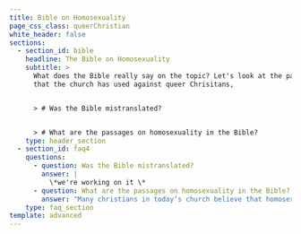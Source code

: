 ```yaml
---
title: Bible on Homosexuality
page_css_class: queerChristian
white_header: false
sections:
  - section_id: bible
    headline: The Bible on Homosexuality
    subtitle: >
      What does the Bible really say on the topic? Let's look at the passages
      that the church has used against queer Chrisitans,


      > # Was the Bible mistranslated?


      > # What are the passages on homosexuality in the Bible?
    type: header_section
  - section_id: faq4
    questions:
      - question: Was the Bible mistranslated?
        answer: |
          \*we're working on it \* 
      - question: What are the passages on homosexuality in the Bible?
        answer: "Many christians in today’s church believe that homosexuality and marriage equality is a sin. They believe marriage and relationships are meant to be between one man and one woman. There are six core passages that are referenced when discussing LGBTQ+ rights and marriage equality; three in the old testament, and three in the new. The truth is the verses referenced are not discussing healthy homosexual relationships between two adult loving individuals. Let’s take a closer look at the verses listed.\n\n# Genesis 19\n\n\\*TRIGGER WARNING: Mention of sexual assault\\*\n\nThe story of Sodom and Gamora. The story describes two angels appearing as men arriving in the city of Sodom and being hidden in the house of Lot. A group of men from the city arrive at Lot’s house and threaten to rape the two men. The only same sex behavior described here is gang rape, not a homosexual relationship. This is not God honoring nor does it condemn homosexual relationships. This is later confirmed in Ezekiel 16:49.\n\n> “Now this was the sin of your sister Sodom: She and her daughters were arrogant, overfed and unconcerned; they did not help the poor and needy.”\n\nThere is no reference here to homosexual relationships. This verse discusses the laziness and apathy of those living in Sodom. They did not love their neighbor or pursue God.\_\n\n# Leviticus 18:22 & 20:13\n\n> “You shall not lie with a male as with a woman; it is an abomination.”\n\n> \"If a man lies with a male as with a woman, both of them have committed an abomination; they shall surely be put to death; their blood is upon them.”\n\nThese verses are listed in the levitical laws in which many other things were listed as abominations. Some of these things include having sex while on your period, eating shelfish, charging interest on loans, and many other things we don’t consider sin today. The laws in Leviticus were fulfilled by Jesus Christ which makes us free from the old law. There are a few other theories about this verse, as it isn't as straightforward as many may think. Some say the original verse was talking about sexual exploitation, rape, and pedophillia. If you are interested in learning more about this theory, click \\[HERE IS LINK REF].\n\n# Romans 1:26-27\n\n> “Because of this, God gave them over to shameful lusts. Even their women exchanged natural sexual relations for unnatural ones. In the same way the men also abandoned natural relations with women and were inflamed with lust for one another. Men committed shameful acts with other men, and received in themselves the due penalty for their error”\n\nThis verse describes lustful acts. This verse is clearly not in the context of a loving faithful relationship. There is no mention of love or commitment, only a lustful and selfish desire. Context is also very important to mention in this verse. The exact word “unnatural” in this verse is later used to describe men’s hair being long as unnatural culturally. It is agreed by many scholars that it is referring to the cultural norms of the time. The word is later used to describe Jesus’s actions in an earlier passage. In the days Paul wrote this, homosexual acts were often between masters and slaves in an abuse of power. Oftentimes the men committing these acts were married to women and lusting after others, abusing their power to satisfy their own desire. This verse does not make mention of a faithful God-honoring relationship.\n\n# 1 Corinthians 6:9 1 Timothy 1:9-10\n\n> “Or do you not know that the unrighteous will not inherit the kingdom of God? Do not be deceived: neither the sexually immoral, nor idolaters, nor adulterers, nor men who practice homosexuality,”\n>\n> “We also know that the law is made not for the righteous but for lawbreakers and rebels, the ungodly and sinful, the unholy and irreligious, for those who kill their fathers or mothers, for murderers, for the sexually immoral, for those practicing homosexuality, for slave traders and liars and perjurers—and for whatever else is contrary to the sound doctrine”\n\nThe word in these verses that was translated to the word homosexuality was the word “Arsenokoitai,” a word with a somewhat ambiguous translation. The word has no concrete translation. It has roughly been separated into two words. “Arsen” meaning man and “koitai” meaning bed. This roughly translates to “man bed.” The only times we see this word being used is in the context of sexual exploitation, not homosexual relationships as we know them today. Even in heterosexual sin. The word appears in Numbers 31 and Judges 21. Paul made the word up. We don't know for sure what it means but what we do know is that every time it is used, it is used in the context of exploitation or abuse of power. It is not specific to queer people.\n"
    type: faq_section
template: advanced
---
```

